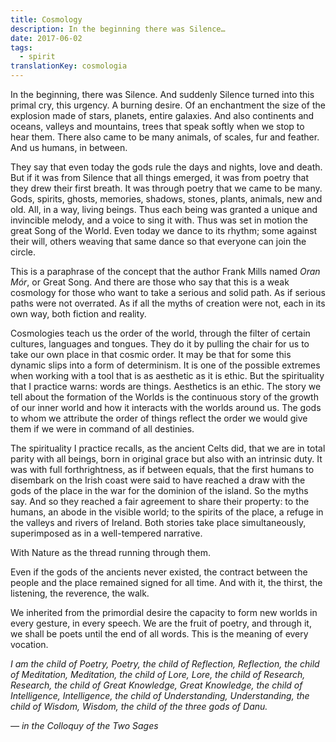```yaml
---
title: Cosmology
description: In the beginning there was Silence…
date: 2017-06-02
tags:
  - spirit
translationKey: cosmologia
---
```


In the beginning, there was Silence. And suddenly Silence turned into this primal cry, this urgency. A burning desire. Of an enchantment the size of the explosion made of stars, planets, entire galaxies. And also continents and oceans, valleys and mountains, trees that speak softly when we stop to hear them. There also came to be many animals, of scales, fur and feather. And us humans, in between.

They say that even today the gods rule the days and nights, love and death. But if it was from Silence that all things emerged, it was from poetry that they drew their first breath. It was through poetry that we came to be many. Gods, spirits, ghosts, memories, shadows, stones, plants, animals, new and old. All, in a way, living beings. Thus each being was granted a unique and invincible melody, and a voice to sing it with. Thus was set in motion the great Song of the World. Even today we dance to its rhythm; some against their will, others weaving that same dance so that everyone can join the circle.

This is a paraphrase of the concept that the author Frank Mills named *Oran Mór*, or Great Song. And there are those who say that this is a weak cosmology for those who want to take a serious and solid path. As if serious paths were not overrated. As if all the myths of creation were not, each in its own way, both fiction and reality.

Cosmologies teach us the order of the world, through the filter of certain cultures, languages and tongues. They do it by pulling the chair for us to take our own place in that cosmic order. It may be that for some this dynamic slips into a form of determinism. It is one of the possible extremes when working with a tool that is as aesthetic as it is ethic. But the spirituality that I practice warns: words are things. Aesthetics is an ethic. The story we tell about the formation of the Worlds is the continuous story of the growth of our inner world and how it interacts with the worlds around us. The gods to whom we attribute the order of things reflect the order we would give them if we were in command of all destinies.

The spirituality I practice recalls, as the ancient Celts did, that we are in total parity with all beings, born in original grace but also with an intrinsic duty. It was with full forthrightness, as if between equals, that the first humans to disembark on the Irish coast were said to have reached a draw with the gods of the place in the war for the dominion of the island. So the myths say. And so they reached a fair agreement to share their property: to the humans, an abode in the visible world; to the spirits of the place, a refuge in the valleys and rivers of Ireland. Both stories take place simultaneously, superimposed as in a well-tempered narrative.

With Nature as the thread running through them.

Even if the gods of the ancients never existed, the contract between the people and the place remained signed for all time. And with it, the thirst, the listening, the reverence, the walk.

We inherited from the primordial desire the capacity to form new worlds in every gesture, in every speech. We are the fruit of poetry, and through it, we shall be poets until the end of all words. This is the meaning of every vocation.

*I am the child of Poetry,*
*Poetry, the child of Reflection,*
*Reflection, the child of Meditation,*
*Meditation, the child of Lore,*
*Lore, the child of Research,*
*Research, the child of Great Knowledge,*
*Great Knowledge, the child of Intelligence,*
*Intelligence, the child of Understanding,*
*Understanding, the child of Wisdom,*
*Wisdom, the child of the three gods of Danu.*

*— in the Colloquy of the Two Sages*
